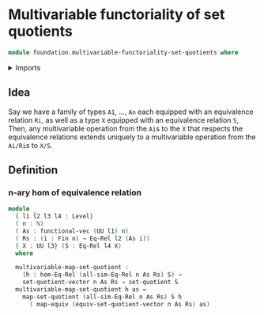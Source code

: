 # Multivariable functoriality of set quotients

```agda
module foundation.multivariable-functoriality-set-quotients where
```

<details><summary>Imports</summary>

```agda
open import elementary-number-theory.natural-numbers

open import foundation.functoriality-set-quotients
open import foundation.multivariable-operations
open import foundation.set-quotients
open import foundation.universe-levels
open import foundation.vectors-set-quotients

open import foundation-core.equivalence-relations
open import foundation-core.equivalences

open import linear-algebra.vectors

open import univalent-combinatorics.standard-finite-types
```

</details>

## Idea

Say we have a family of types `A1`, ..., `An` each equipped with an equivalence
relation `Ri`, as well as a type `X` equipped with an equivalence relation `S`,
Then, any multivariable operation from the `Ai`s to the `X` that respects the
equivalence relations extends uniquely to a multivariable operation from the
`Ai/Ri`s to `X/S`.

## Definition

### n-ary hom of equivalence relation

```agda
module _
  { l1 l2 l3 l4 : Level}
  ( n : ℕ)
  ( As : functional-vec (UU l1) n)
  ( Rs : (i : Fin n) → Eq-Rel l2 (As i))
  { X : UU l3} (S : Eq-Rel l4 X)
  where

  multivariable-map-set-quotient :
    (h : hom-Eq-Rel (all-sim-Eq-Rel n As Rs) S) →
    set-quotient-vector n As Rs → set-quotient S
  multivariable-map-set-quotient h as =
    map-set-quotient (all-sim-Eq-Rel n As Rs) S h
      ( map-equiv (equiv-set-quotient-vector n As Rs) as)
```
